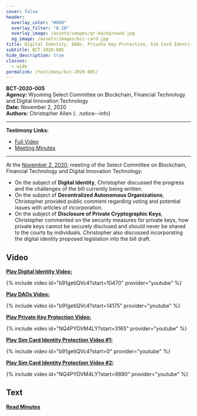 ```yaml
---
cover: false
header:
  overlay_color: "#000"
  overlay_filter: "0.10"
  overlay_image: /assets/images/qr-background.jpg
  og_image: /assets/images/bcc-card.jpg
title: Digital Identity, DAOs, Private Key Protection, Sim Card Identity Protection
subtitle: BCT-2020-005
hide_description: true
classes:
  - wide
permalink: /testimony/bct-2020-005/
---
```


**BCT-2020-005**<br>
**Agency:** Wyoming Select Committee on Blockchain, Financial Technology and Digital Innovation Technology<BR>
**Date:** November 2, 2020<BR>
**Authors:** Christopher Allen
{: .notice--info}

---

**Testimony Links:**
* [Full Video](https://www.youtube.com/watch?v=b91getiQVc4)
* [Meeting Minutes](https://wyoleg.gov/InterimCommittee/2020/S19-20201102MeetingMinutes.pdf)

---

At the [November 2, 2020](https://wyoleg.gov/InterimCommittee/2020/S19-20201102MeetingMinutes.pdf), meeting of the Select Committee on Blockchain, Financial Technology and Digital Innovation Technology:
* On the subject of **Digital Identity**, Christopher discussed the progress and the challenges of the bill currently being written. 
* On the subject of **Decentralized Autonomous Organizations**, Christopher provided public comment regarding voting and potential issues with articles of incorporation. 
* On the subject of **Disclosure of Private Cryptographic Keys**, Christopher commented on the security measures for private keys, how private keys cannot be securely disclosed and should never be shared to the courts by individuals. Christopher also discussed incorporating the digital identity proposed legislation into the bill draft. 

## Video

[**Play Digital Identity Video:**](https://www.youtube.com/watch?v=b91getiQVc4&t=10470s)

{% include video id="b91getiQVc4?start=10470" provider="youtube" %}

[**Play DAOs Video:**](https://www.youtube.com/watch?v=b91getiQVc4&t=14175s)

{% include video id="b91getiQVc4?start=14175" provider="youtube" %}

[**Play Private Key Protection Video:**](https://www.youtube.com/watch?v=NQ4PYDVM4LY&t=3165s)

{% include video id="NQ4PYDVM4LY?start=3165" provider="youtube" %}

[**Play Sim Card Identity Protection Video #1:**](https://www.youtube.com/watch?v=b91getiQVc4&t=0s)

{% include video id="b91getiQVc4?start=0" provider="youtube" %}

[**Play Sim Card Identity Protection Video #2:**](https://www.youtube.com/watch?v=NQ4PYDVM4LY&t=9890s)

{% include video id="NQ4PYDVM4LY?start=9890" provider="youtube" %}

## Text

<a href="https://wyoleg.gov/InterimCommittee/2020/S19-20201102MeetingMinutes.pdf"><b>Read Minutes</b></a>
